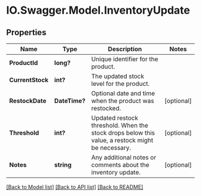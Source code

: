 # IO.Swagger.Model.InventoryUpdate
## Properties

Name | Type | Description | Notes
------------ | ------------- | ------------- | -------------
**ProductId** | **long?** | Unique identifier for the product. | 
**CurrentStock** | **int?** | The updated stock level for the product. | 
**RestockDate** | **DateTime?** | Optional date and time when the product was restocked. | [optional] 
**Threshold** | **int?** | Updated restock threshold. When the stock drops below this value, a restock might be necessary. | [optional] 
**Notes** | **string** | Any additional notes or comments about the inventory update. | [optional] 

[[Back to Model list]](../README.md#documentation-for-models) [[Back to API list]](../README.md#documentation-for-api-endpoints) [[Back to README]](../README.md)

